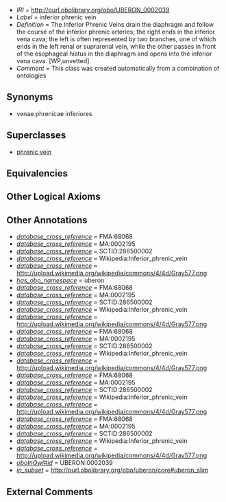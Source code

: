  * *IRI* = http://purl.obolibrary.org/obo/UBERON_0002039
 * *Label* = inferior phrenic vein
 * *Definition* = The Inferior Phrenic Veins drain the diaphragm and follow the course of the inferior phrenic arteries; the right ends in the inferior vena cava; the left is often represented by two branches, one of which ends in the left renal or suprarenal vein, while the other passes in front of the esophageal hiatus in the diaphragm and opens into the inferior vena cava. [WP,unvetted].
 * *Comment* = This class was created automatically from a combination of ontologies

## Synonyms

 * venae phrenicae inferiores

## Superclasses

 * [phrenic vein](../../UBERON/93/UBERON_0012193.md)

## Equivalencies


## Other Logical Axioms


## Other Annotations

 * *[database_cross_reference](../../ef/oboInOwl#hasDbXref.md)* = FMA:68068
 * *[database_cross_reference](../../ef/oboInOwl#hasDbXref.md)* = MA:0002195
 * *[database_cross_reference](../../ef/oboInOwl#hasDbXref.md)* = SCTID:286500002
 * *[database_cross_reference](../../ef/oboInOwl#hasDbXref.md)* = Wikipedia:Inferior_phrenic_vein
 * *[database_cross_reference](../../ef/oboInOwl#hasDbXref.md)* = http://upload.wikimedia.org/wikipedia/commons/4/4d/Gray577.png
 * *[has_obo_namespace](../../ce/oboInOwl#hasOBONamespace.md)* = uberon
 * *[database_cross_reference](../../ef/oboInOwl#hasDbXref.md)* = FMA:68068
 * *[database_cross_reference](../../ef/oboInOwl#hasDbXref.md)* = MA:0002195
 * *[database_cross_reference](../../ef/oboInOwl#hasDbXref.md)* = SCTID:286500002
 * *[database_cross_reference](../../ef/oboInOwl#hasDbXref.md)* = Wikipedia:Inferior_phrenic_vein
 * *[database_cross_reference](../../ef/oboInOwl#hasDbXref.md)* = http://upload.wikimedia.org/wikipedia/commons/4/4d/Gray577.png
 * *[database_cross_reference](../../ef/oboInOwl#hasDbXref.md)* = FMA:68068
 * *[database_cross_reference](../../ef/oboInOwl#hasDbXref.md)* = MA:0002195
 * *[database_cross_reference](../../ef/oboInOwl#hasDbXref.md)* = SCTID:286500002
 * *[database_cross_reference](../../ef/oboInOwl#hasDbXref.md)* = Wikipedia:Inferior_phrenic_vein
 * *[database_cross_reference](../../ef/oboInOwl#hasDbXref.md)* = http://upload.wikimedia.org/wikipedia/commons/4/4d/Gray577.png
 * *[database_cross_reference](../../ef/oboInOwl#hasDbXref.md)* = FMA:68068
 * *[database_cross_reference](../../ef/oboInOwl#hasDbXref.md)* = MA:0002195
 * *[database_cross_reference](../../ef/oboInOwl#hasDbXref.md)* = SCTID:286500002
 * *[database_cross_reference](../../ef/oboInOwl#hasDbXref.md)* = Wikipedia:Inferior_phrenic_vein
 * *[database_cross_reference](../../ef/oboInOwl#hasDbXref.md)* = http://upload.wikimedia.org/wikipedia/commons/4/4d/Gray577.png
 * *[database_cross_reference](../../ef/oboInOwl#hasDbXref.md)* = FMA:68068
 * *[database_cross_reference](../../ef/oboInOwl#hasDbXref.md)* = MA:0002195
 * *[database_cross_reference](../../ef/oboInOwl#hasDbXref.md)* = SCTID:286500002
 * *[database_cross_reference](../../ef/oboInOwl#hasDbXref.md)* = Wikipedia:Inferior_phrenic_vein
 * *[database_cross_reference](../../ef/oboInOwl#hasDbXref.md)* = http://upload.wikimedia.org/wikipedia/commons/4/4d/Gray577.png
 * *[oboInOwl#id](../../id/oboInOwl#id.md)* = UBERON:0002039
 * *[in_subset](../../et/oboInOwl#inSubset.md)* = http://purl.obolibrary.org/obo/uberon/core#uberon_slim

## External Comments

